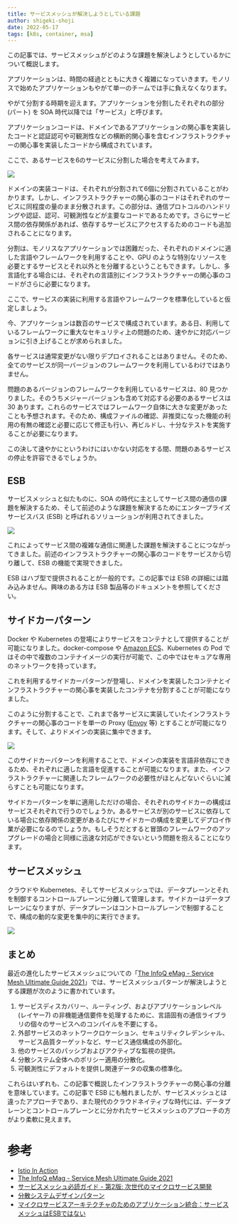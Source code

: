 ```yaml
---
title: サービスメッシュが解決しようとしている課題 
author: shigeki-shoji
date: 2022-05-17
tags: [k8s, container, msa]
---
```


この記事では、サービスメッシュがどのような課題を解決しようとしているかについて概説します。

アプリケーションは、時間の経過とともに大きく複雑になっていきます。モノリスで始めたアプリケーションもやがて単一のチームでは手に負えなくなります。

やがて分割する時期を迎えます。アプリケーションを分割したそれぞれの部分 (パート) を SOA 時代以降では「サービス」と呼びます。

アプリケーションコードは、ドメインであるアプリケーションの関心事を実装したコードと認証認可や可観測性などの横断的関心事を含むインフラストラクチャーの関心事を実装したコードから構成されています。

ここで、あるサービスを6のサービスに分割した場合を考えてみます。

![](/img/blogs/2022/0517_servicemesh1-1.png)

ドメインの実装コードは、それぞれが分割されて6個に分割されていることがわかります。しかし、インフラストラクチャーの関心事のコードはそれぞれのサービスに同程度の量のまま分散されます。この部分は、通信プロトコルのハンドリングや認証、認可、可観測性などが主要なコードであるためです。さらにサービス間の依存関係があれば、依存するサービスにアクセスするためのコードも追加されることになります。

分割は、モノリスなアプリケーションでは困難だった、それぞれのドメインに適した言語やフレームワークを利用することや、GPU のような特別なリソースを必要とするサービスとそれ以外とを分離するということもできます。しかし、多言語化する場合には、それぞれの言語別にインフラストラクチャーの関心事のコードがさらに必要になります。

ここで、サービスの実装に利用する言語やフレームワークを標準化していると仮定しましょう。

今、アプリケーションは数百のサービスで構成されています。ある日、利用しているフレームワークに重大なセキュリティ上の問題のため、速やかに対応バージョンに引き上げることが求められました。

各サービスは通常変更がない限りデプロイされることはありません。そのため、全てのサービスが同一バージョンのフレームワークを利用しているわけではありません。

問題のあるバージョンのフレームワークを利用しているサービスは、80 見つかりました。そのうちメジャーバージョンも含めて対応する必要のあるサービスは 30 あります。これらのサービスではフレームワーク自体に大きな変更があったことも予想されます。そのため、構成ファイルの確認、非推奨になった機能の利用の有無の確認と必要に応じて修正も行い、再ビルドし、十分なテストを実施することが必要になります。

この決して速やかにというわけにはいかない対応をする間、問題のあるサービスの停止を許容できるでしょうか。

## ESB

サービスメッシュと似たものに、SOA の時代に主としてサービス間の通信の課題を解決するため、そして前述のような課題を解決するためにエンタープライズサービスバス (ESB) と呼ばれるソリューションが利用されてきました。

![](/img/blogs/2022/0517_servicemesh1-2.png)

これによってサービス間の複雑な通信に関連した課題を解決することにつながってきました。前述のインフラストラクチャーの関心事のコードをサービスから切り離して、ESB の機能で実現できました。

ESB はハブ型で提供されることが一般的です。この記事では ESB の詳細には踏み込みません。興味のある方は ESB 製品等のドキュメントを参照してください。

## サイドカーパターン

Docker や Kubernetes の登場によりサービスをコンテナとして提供することが可能になりました。docker-compose や [Amazon ECS](https://aws.amazon.com/ecs/)、Kubernetes の Pod ではその中で複数のコンテナイメージの実行が可能で、この中ではセキュアな専用のネットワークを持っています。

これを利用するサイドカーパターンが登場し、ドメインを実装したコンテナとインフラストラクチャーの関心事を実装したコンテナを分割することが可能になりました。

このように分割することで、これまで各サービスに実装していたインフラストラクチャーの関心事のコードを単一の Proxy ([Envoy](https://www.envoyproxy.io/) 等) とすることが可能になります。そして、よりドメインの実装に集中できます。

![](/img/blogs/2022/0517_servicemesh1-3.png)

このサイドカーパターンを利用することで、ドメインの実装を言語非依存にできるため、それぞれに適した言語を促進することが可能になります。また、インフラストラクチャーに関連したフレームワークの必要性がほとんどないぐらいに減らすことも可能になります。

サイドカーパターンを単に適用しただけの場合、それぞれのサイドカーの構成はサービスそれぞれで行うのでしょうか。あるサービスが別のサービスに依存している場合に依存関係の変更があるたびにサイドカーの構成を変更してデプロイ作業が必要になるのでしょうか。もしそうだとすると冒頭のフレームワークのアップグレードの場合と同様に迅速な対応ができないという問題を抱えることになります。

## サービスメッシュ

クラウドや Kubernetes、そしてサービスメッシュでは、データプレーンとそれを制御するコントロールプレーンに分離して管理します。サイドカーはデータプレーンになりますが、データプレーンはコントロールプレーンで制御することで、構成の動的な変更を集中的に実行できます。

![](/img/blogs/2022/0517_servicemesh1-4.png)

## まとめ

最近の進化したサービスメッシュについての「[The InfoQ eMag - Service Mesh Ultimate Guide 2021](https://www.infoq.com/minibooks/service-mesh-guide-2021/)」では、サービスメッシュパターンが解決しようとする課題が次のように書かれています。

1. サービスディスカバリー、ルーティング、およびアプリケーションレベル (レイヤー7) の非機能通信要件を処理するために、言語固有の通信ライブラリの個々のサービスへのコンパイルを不要にする。
2. 外部サービスのネットワークロケーション、セキュリティクレデンシャル、サービス品質ターゲットなど、サービス通信構成の外部化。
3. 他のサービスのパッシブおよびアクティブな監視の提供。
4. 分散システム全体へのポリシー適用の分散化。
5. 可観測性にデフォルトを提供し関連データの収集の標準化。

これらはいずれも、この記事で概説したインフラストラクチャーの関心事の分離を意味しています。この記事で ESB にも触れましたが、サービスメッシュとは違ったアプローチであり、また現代のクラウドネイティブな時代には、データプレーンとコントロールプレーンとに分かれたサービスメッシュのアプローチの方がより柔軟に見えます。

# 参考

- [Istio In Action](https://www.amazon.co.jp/dp/B09XN9RDY1/)
- [The InfoQ eMag - Service Mesh Ultimate Guide 2021](https://www.infoq.com/minibooks/service-mesh-guide-2021/)
- [サービスメッシュ必読ガイド - 第2版: 次世代のマイクロサービス開発](https://www.infoq.com/jp/articles/service-mesh-ultimate-guide-2021/)
- [分散システムデザインパターン](https://www.amazon.co.jp/dp/4873118751/)
- [マイクロサービスアーキテクチャのためのアプリケーション統合：サービスメッシュはESBではない](https://www.infoq.com/jp/articles/application-integration-service-mesh/)

